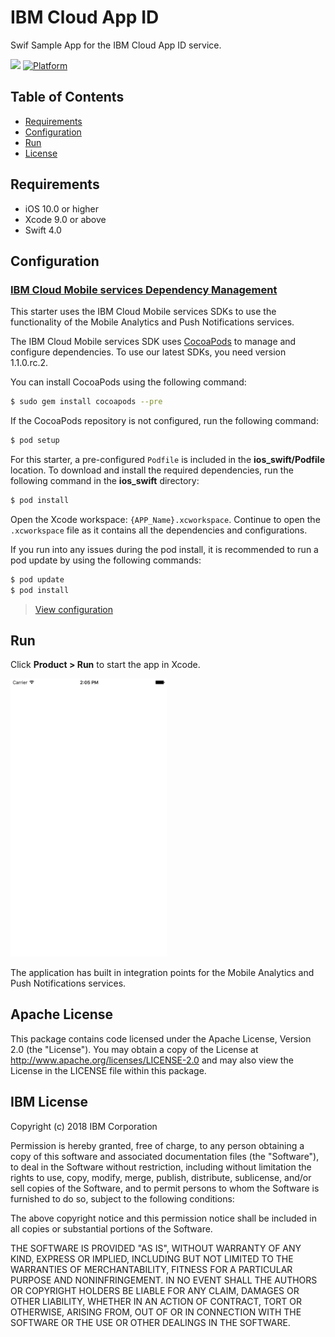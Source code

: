 # IBM Cloud App ID
Swif Sample App for the IBM Cloud App ID service.

[![](https://img.shields.io/badge/ibm%20cloud-powered-blue.svg)](https://www.ibm.com/cloud/)
[![Platform](https://img.shields.io/badge/platform-ios_swift-lightgrey.svg?style=flat)](https://developer.apple.com/swift/)

<!---
[![Codacy][img-codacy]][url-codacy]
[![Version][img-version]][url-repo]
[![DownloadsMonthly][img-downloads-monthly]][url-repo]
[![DownloadsTotal][img-downloads-total]][url-repo]
[![License][img-license]][url-repo]
[![GithubWatch][img-github-watchers]][url-github-watchers]
[![GithubStars][img-github-stars]][url-github-stars]
[![GithubForks][img-github-forks]][url-github-forks])
-->

## Table of Contents
* [Requirements](#requirements)
* [Configuration](#configuration)
* [Run](#run)
* [License](#license)

## Requirements

* iOS 10.0 or higher
* Xcode 9.0 or above
* Swift 4.0

## Configuration

### [IBM Cloud Mobile services Dependency Management](#bluemix-mobile-services-dependency-management)

This starter uses the IBM Cloud Mobile services SDKs to use the functionality of the Mobile Analytics and Push Notifications services.

The IBM Cloud Mobile services SDK uses [CocoaPods](https://cocoapods.org/) to manage and configure dependencies. To use our latest SDKs, you need version 1.1.0.rc.2.

You can install CocoaPods using the following command:

```bash
$ sudo gem install cocoapods --pre
```

If the CocoaPods repository is not configured, run the following command:

```bash
$ pod setup
```

For this starter, a pre-configured `Podfile` is included in the **ios_swift/Podfile** location. To download and install the required dependencies, run the following command in the **ios_swift** directory:

```bash
$ pod install
```
Open the Xcode workspace: `{APP_Name}.xcworkspace`. Continue to open the `.xcworkspace` file as it contains all the dependencies and configurations.

If you run into any issues during the pod install, it is recommended to run a pod update by using the following commands:

```bash
$ pod update
$ pod install
```

> [View configuration](#configuration)

## Run

Click **Product > Run** to start the app in Xcode.

<img src="README_Images/basic.png" alt="Basic App Screenshot" width="250px"/>

The application has built in integration points for the Mobile Analytics and Push Notifications services.

## Apache License
This package contains code licensed under the Apache License, Version 2.0 (the "License"). You may obtain a copy of the License at http://www.apache.org/licenses/LICENSE-2.0 and may also view the License in the LICENSE file within this package.

## IBM License
Copyright (c) 2018 IBM Corporation

Permission is hereby granted, free of charge, to any person obtaining a copy of this software and associated documentation files (the "Software"), to deal in the Software without restriction, including without limitation the rights to use, copy, modify, merge, publish, distribute, sublicense, and/or sell copies of the Software, and to permit persons to whom the Software is furnished to do so, subject to the following conditions:

The above copyright notice and this permission notice shall be included in all copies or substantial portions of the Software.

THE SOFTWARE IS PROVIDED "AS IS", WITHOUT WARRANTY OF ANY KIND, EXPRESS OR IMPLIED, INCLUDING BUT NOT LIMITED TO THE WARRANTIES OF MERCHANTABILITY, FITNESS FOR A PARTICULAR PURPOSE AND NONINFRINGEMENT. IN NO EVENT SHALL THE AUTHORS OR COPYRIGHT HOLDERS BE LIABLE FOR ANY CLAIM, DAMAGES OR OTHER LIABILITY, WHETHER IN AN ACTION OF CONTRACT, TORT OR OTHERWISE, ARISING FROM, OUT OF OR IN CONNECTION WITH THE SOFTWARE OR THE USE OR OTHER DEALINGS IN THE SOFTWARE.

